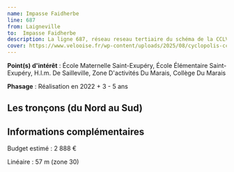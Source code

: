 ```yaml
---
name: Impasse Faidherbe
line: 687
from: Laigneville
to:  Impasse Faidherbe 
description: La ligne 687, réseau reseau tertiaire du schéma de la CCLVD (tronçon 87) concerne Laigneville - Impasse Faidherbe
cover: https://www.velooise.fr/wp-content/uploads/2025/08/cyclopolis-cclvd-87.jpg
---
```


**Point(s) d'intérêt** : École Maternelle Saint-Exupéry, École Élémentaire Saint-Exupéry, H.l.m. De Sailleville, Zone D'activités Du Marais, Collège Du Marais

**Phasage** : Réalisation en 2022 + 3 - 5 ans

## Les tronçons (du Nord au Sud)

## Informations complémentaires

Budget estimé :  2 888 € 

Linéaire : 57 m (zone 30)

